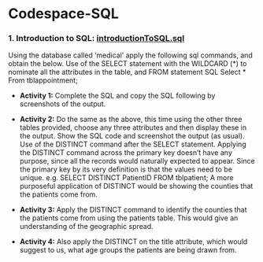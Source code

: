 # Codespace-SQL
### 1. Introduction to SQL: [introductionToSQL.sql](/introductionToSQL.sql) ### 
Using the database called ‘medical’ apply the following sql commands, and obtain the below. Use of the SELECT statement with the WILDCARD (*) to nominate all the attributes in the table, and FROM statement SQL Select * From tblappointment; 
* **Activity 1:** Complete the SQL and copy the SQL following by screenshots of the output.

* **Activity 2:** Do the same as the above, this time using the other three tables provided, choose any three attributes and then display these in the output. Show the SQL code and screenshot the output (as usual). Use of the DISTINCT command after the SELECT statement. Applying the DISTINCT command across the primary key doesn’t have any purpose, since all the records would naturally expected to appear. Since the primary key by its very definition is that the values need to be unique. e.g. SELECT DISTINCT PatientID FROM tblpatient; A more purposeful application of DISTINCT would be showing the counties that the patients come from. 

* **Activity 3:** Apply the DISTINCT command to identify the counties that the patients come from using the patients table. This would give an understanding of the geographic spread.

* **Activity 4:** Also apply the DISTINCT on the title attribute, which would suggest to us, what age groups the patients are being drawn from.